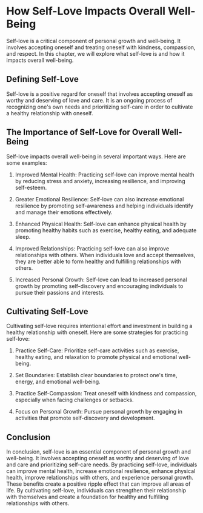 # How Self-Love Impacts Overall Well-Being

Self-love is a critical component of personal growth and well-being. It involves accepting oneself and treating oneself with kindness, compassion, and respect. In this chapter, we will explore what self-love is and how it impacts overall well-being.

Defining Self-Love
------------------

Self-love is a positive regard for oneself that involves accepting oneself as worthy and deserving of love and care. It is an ongoing process of recognizing one's own needs and prioritizing self-care in order to cultivate a healthy relationship with oneself.

The Importance of Self-Love for Overall Well-Being
--------------------------------------------------

Self-love impacts overall well-being in several important ways. Here are some examples:

1. Improved Mental Health: Practicing self-love can improve mental health by reducing stress and anxiety, increasing resilience, and improving self-esteem.

2. Greater Emotional Resilience: Self-love can also increase emotional resilience by promoting self-awareness and helping individuals identify and manage their emotions effectively.

3. Enhanced Physical Health: Self-love can enhance physical health by promoting healthy habits such as exercise, healthy eating, and adequate sleep.

4. Improved Relationships: Practicing self-love can also improve relationships with others. When individuals love and accept themselves, they are better able to form healthy and fulfilling relationships with others.

5. Increased Personal Growth: Self-love can lead to increased personal growth by promoting self-discovery and encouraging individuals to pursue their passions and interests.

Cultivating Self-Love
---------------------

Cultivating self-love requires intentional effort and investment in building a healthy relationship with oneself. Here are some strategies for practicing self-love:

1. Practice Self-Care: Prioritize self-care activities such as exercise, healthy eating, and relaxation to promote physical and emotional well-being.

2. Set Boundaries: Establish clear boundaries to protect one's time, energy, and emotional well-being.

3. Practice Self-Compassion: Treat oneself with kindness and compassion, especially when facing challenges or setbacks.

4. Focus on Personal Growth: Pursue personal growth by engaging in activities that promote self-discovery and development.

Conclusion
----------

In conclusion, self-love is an essential component of personal growth and well-being. It involves accepting oneself as worthy and deserving of love and care and prioritizing self-care needs. By practicing self-love, individuals can improve mental health, increase emotional resilience, enhance physical health, improve relationships with others, and experience personal growth. These benefits create a positive ripple effect that can improve all areas of life. By cultivating self-love, individuals can strengthen their relationship with themselves and create a foundation for healthy and fulfilling relationships with others.
